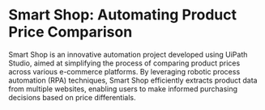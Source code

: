# Smart Shop: Automating Product Price Comparison

Smart Shop is an innovative automation project developed using UiPath Studio, aimed at simplifying the process of comparing product prices across various e-commerce platforms. By leveraging robotic process automation (RPA) techniques, Smart Shop efficiently extracts product data from multiple websites, enabling users to make informed purchasing decisions based on price differentials.
